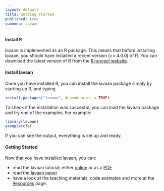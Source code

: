 ```yaml
---
layout: default
title: Getting started
published: true
submenu: lavaan
---
```


#### Install R ####
lavaan is implemented as an R package. This means that before installing
lavaan, you should have installed a recent version (>= 4.0.0) of R. You can
download the latest version of R from the 
[R-project website](http://www.r-project.org). 


#### Install lavaan ####
Once you have installed R, you can install the lavaan package simply by
starting up R, and typing

```r
install.packages("lavaan", dependencies = TRUE)
```
  
To check if the installation was succesful, you can load the lavaan package and try one of the examples. For example:
 
```r
library(lavaan)
example(cfa)
```

If you can see the output, everything is set up and ready.

#### Getting Started ####
Now that you have installed lavaan, you can:

- read the lavaan tutorial; either [online](/tutorial/index.html) or as 
a [PDF](/tutorial/tutorial.pdf)
- read the [lavaan paper](http://www.jstatsoft.org/v48/i02/)
- have a look at the teaching materials, code examples and more at
the [Resources](/resources/index.html) page.
